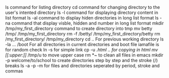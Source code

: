 ls command for listing directory
cd command for changing directory to the user's intented directory
ls -l command for displaying directory content in list format
ls -al command to display hiden directories in long list format
ls -na command that display visble, hidden and number in long list format
mkdir /tmp/my_first_directory command to create directory into tmp
mv betty /tmp/ /tmp/my_first_directory
rm -f /betty/ /tmp/my_first_directory/betty
rm /my_first_directory/ /tmp/my_directory
cd .. For previous working directory
ls -la ... /boot For all directories in current directories and boot
file iamafile is for random check
ln -s for simple link
cp -u *.html .. for copying in html
mv [[:upper:]]* /tmp/u to move upper case
rm *~ to clean all files in emacs
mkdir -p welcome/to/school to create directories step by step and the stroke (/) breaks
ls -a -p -m for files and directories seperated by period, stroke and commas
